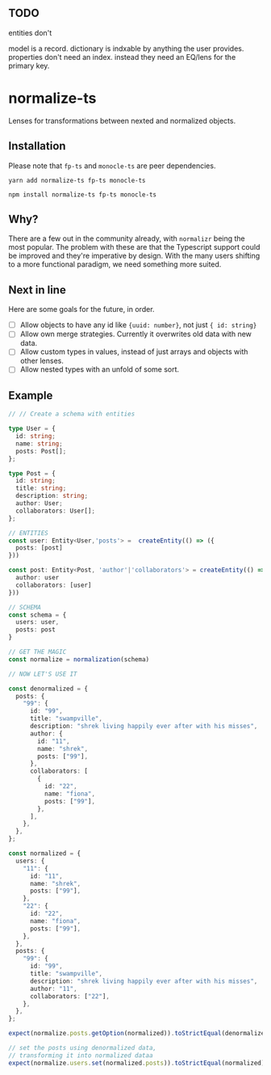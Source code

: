 ## TODO

entities don't

model is a record.
dictionary is indxable by anything the user provides.
properties don't need an index. instead they need an EQ/lens for the primary key.

# normalize-ts

Lenses for transformations between nexted and normalized objects.

## Installation

Please note that `fp-ts` and `monocle-ts` are peer dependencies.

```
yarn add normalize-ts fp-ts monocle-ts

npm install normalize-ts fp-ts monocle-ts

```

## Why?

There are a few out in the community already, with `normalizr` being the most popular.
The problem with these are that the Typescript support could be improved and they're imperative by design.
With the many users shifting to a more functional paradigm, we need something more suited.

## Next in line

Here are some goals for the future, in order.

- [ ] Allow objects to have any id like `{uuid: number}`, not just `{ id: string}`
- [ ] Allow own merge strategies. Currently it overwrites old data with new data.
- [ ] Allow custom types in values, instead of just arrays and objects with other lenses.
- [ ] Allow nested types with an unfold of some sort.

## Example

```ts
// // Create a schema with entities

type User = {
  id: string;
  name: string;
  posts: Post[];
};

type Post = {
  id: string;
  title: string;
  description: string;
  author: User;
  collaborators: User[];
};

// ENTITIES
const user: Entity<User,'posts'> =  createEntity(() => ({
  posts: [post]
}))

const post: Entity<Post, 'author'|'collaborators'> = createEntity(() => ({
  author: user
  collaborators: [user]
}))

// SCHEMA
const schema = {
  users: user,
  posts: post
}

// GET THE MAGIC
const normalize = normalization(schema)

// NOW LET'S USE IT

const denormalized = {
  posts: {
    "99": {
      id: "99",
      title: "swampville",
      description: "shrek living happily ever after with his misses",
      author: {
        id: "11",
        name: "shrek",
        posts: ["99"],
      },
      collaborators: [
        {
          id: "22",
          name: "fiona",
          posts: ["99"],
        },
      ],
    },
  },
};

const normalized = {
  users: {
    "11": {
      id: "11",
      name: "shrek",
      posts: ["99"],
    },
    "22": {
      id: "22",
      name: "fiona",
      posts: ["99"],
    },
  },
  posts: {
    "99": {
      id: "99",
      title: "swampville",
      description: "shrek living happily ever after with his misses",
      author: "11",
      collaborators: ["22"],
    },
  },
};

expect(normalize.posts.getOption(normalized)).toStrictEqual(denormalized.posts)

// set the posts using denormalized data,
// transforming it into normalized dataa
expect(normalize.users.set(normalized.posts)).toStrictEqual(normalized)

```
